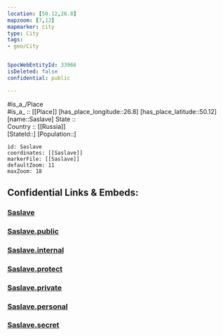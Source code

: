 ```yaml
---
location: [50.12,26.8] 
mapzoom: [7,12] 
mapmarker: city 
type: City
tags:
- geo/City


SpocWebEntityId: 33966
isDeleted: false
confidential: public

---
```

#is_a_/Place  
#is_a_ :: [[Place]] 
[has_place_longitude::26.8] 
[has_place_latitude::50.12] 
[name::Saslave] 
State ::  
Country :: [[Russia]]  
[StateId::] 
[Population::] 



```leaflet
id: Saslave
coordinates: [[Saslave]] 
markerFile: [[Saslave]] 
defaultZoom: 11 
maxZoom: 18
```


## Confidential Links & Embeds: 

### [Saslave](/_Standards/Earth/Continent/Europe/Europe~East/Ukraine/Regions~Ukraine/Khmel'nyts'kyy/City/Saslave.md) 

### [Saslave.public](/_public/Earth/Continent/Europe/Europe~East/Ukraine/Regions~Ukraine/Khmel'nyts'kyy/City/Saslave.public.md) 

### [Saslave.internal](/_internal/Earth/Continent/Europe/Europe~East/Ukraine/Regions~Ukraine/Khmel'nyts'kyy/City/Saslave.internal.md) 

### [Saslave.protect](/_protect/Earth/Continent/Europe/Europe~East/Ukraine/Regions~Ukraine/Khmel'nyts'kyy/City/Saslave.protect.md) 

### [Saslave.private](/_private/Earth/Continent/Europe/Europe~East/Ukraine/Regions~Ukraine/Khmel'nyts'kyy/City/Saslave.private.md) 

### [Saslave.personal](/_personal/Earth/Continent/Europe/Europe~East/Ukraine/Regions~Ukraine/Khmel'nyts'kyy/City/Saslave.personal.md) 

### [Saslave.secret](/_secret/Earth/Continent/Europe/Europe~East/Ukraine/Regions~Ukraine/Khmel'nyts'kyy/City/Saslave.secret.md)

